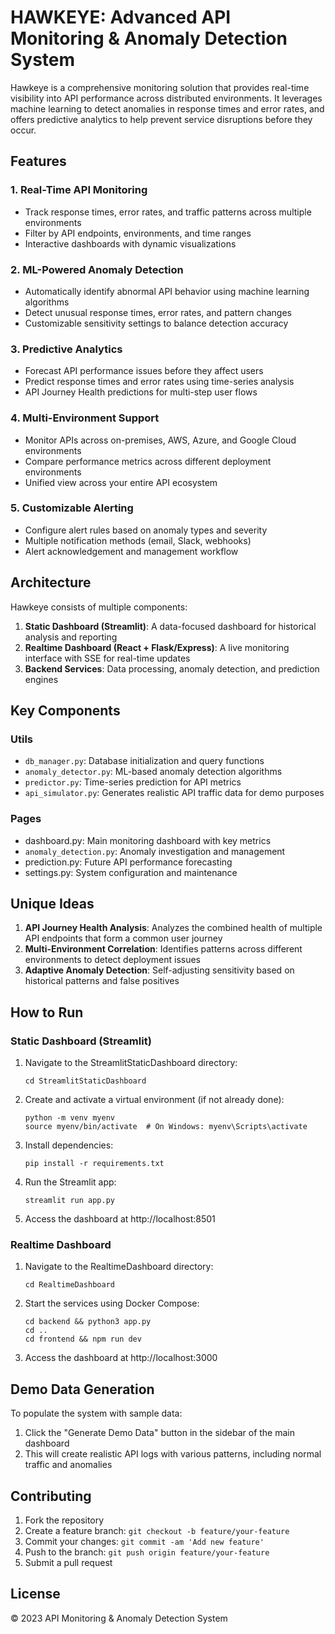 # HAWKEYE: Advanced API Monitoring & Anomaly Detection System

Hawkeye is a comprehensive monitoring solution that provides real-time visibility into API performance across distributed environments. It leverages machine learning to detect anomalies in response times and error rates, and offers predictive analytics to help prevent service disruptions before they occur.

## Features

### 1. Real-Time API Monitoring
- Track response times, error rates, and traffic patterns across multiple environments
- Filter by API endpoints, environments, and time ranges
- Interactive dashboards with dynamic visualizations

### 2. ML-Powered Anomaly Detection
- Automatically identify abnormal API behavior using machine learning algorithms
- Detect unusual response times, error rates, and pattern changes
- Customizable sensitivity settings to balance detection accuracy

### 3. Predictive Analytics
- Forecast API performance issues before they affect users
- Predict response times and error rates using time-series analysis
- API Journey Health predictions for multi-step user flows

### 4. Multi-Environment Support
- Monitor APIs across on-premises, AWS, Azure, and Google Cloud environments
- Compare performance metrics across different deployment environments
- Unified view across your entire API ecosystem

### 5. Customizable Alerting
- Configure alert rules based on anomaly types and severity
- Multiple notification methods (email, Slack, webhooks)
- Alert acknowledgement and management workflow

## Architecture

Hawkeye consists of multiple components:

1. **Static Dashboard (Streamlit)**: A data-focused dashboard for historical analysis and reporting
2. **Realtime Dashboard (React + Flask/Express)**: A live monitoring interface with SSE for real-time updates
3. **Backend Services**: Data processing, anomaly detection, and prediction engines

## Key Components

### Utils

- `db_manager.py`: Database initialization and query functions
- `anomaly_detector.py`: ML-based anomaly detection algorithms
- `predictor.py`: Time-series prediction for API metrics
- `api_simulator.py`: Generates realistic API traffic data for demo purposes

### Pages

- dashboard.py: Main monitoring dashboard with key metrics
- `anomaly_detection.py`: Anomaly investigation and management
- prediction.py: Future API performance forecasting
- settings.py: System configuration and maintenance

## Unique Ideas

1. **API Journey Health Analysis**: Analyzes the combined health of multiple API endpoints that form a common user journey
2. **Multi-Environment Correlation**: Identifies patterns across different environments to detect deployment issues
3. **Adaptive Anomaly Detection**: Self-adjusting sensitivity based on historical patterns and false positives

## How to Run

### Static Dashboard (Streamlit)

1. Navigate to the StreamlitStaticDashboard directory:
   ```
   cd StreamlitStaticDashboard
   ```

2. Create and activate a virtual environment (if not already done):
   ```
   python -m venv myenv
   source myenv/bin/activate  # On Windows: myenv\Scripts\activate
   ```

3. Install dependencies:
   ```
   pip install -r requirements.txt
   ```

4. Run the Streamlit app:
   ```
   streamlit run app.py
   ```

5. Access the dashboard at http://localhost:8501

### Realtime Dashboard

1. Navigate to the RealtimeDashboard directory:
   ```
   cd RealtimeDashboard
   ```

2. Start the services using Docker Compose:
   ```
   cd backend && python3 app.py 
   cd ..
   cd frontend && npm run dev
   ```

3. Access the dashboard at http://localhost:3000

## Demo Data Generation

To populate the system with sample data:

1. Click the "Generate Demo Data" button in the sidebar of the main dashboard
2. This will create realistic API logs with various patterns, including normal traffic and anomalies

## Contributing

1. Fork the repository
2. Create a feature branch: `git checkout -b feature/your-feature`
3. Commit your changes: `git commit -am 'Add new feature'`
4. Push to the branch: `git push origin feature/your-feature`
5. Submit a pull request

## License

© 2023 API Monitoring & Anomaly Detection System
